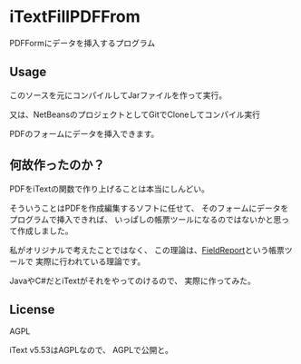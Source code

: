 iTextFillPDFFrom
================

PDFFormにデータを挿入するプログラム

## Usage

このソースを元にコンパイルしてJarファイルを作って実行。

又は、NetBeansのプロジェクトとしてGitでCloneしてコンパイル実行

PDFのフォームにデータを挿入できます。

## 何故作ったのか？

PDFをiTextの関数で作り上げることは本当にしんどい。


そういうことはPDFを作成編集するソフトに任せて、
そのフォームにデータをプログラムで挿入できれば、
いっぱしの帳票ツールになるのではないかと思って作成しました。


私がオリジナルで考えたことではなく、
この理論は、[FieldReport](http://www.field-works.co.jp/)という帳票ツールで
実際に行われている理論です。


JavaやC#だとiTextがそれをやってのけるので、
実際に作ってみた。


## License
AGPL


iText v5.53はAGPLなので、
AGPLで公開と。
